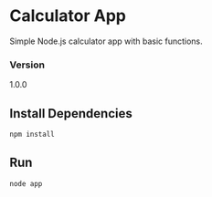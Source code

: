 # Calculator App
Simple Node.js calculator app with basic functions.

### Version

1.0.0


## Install Dependencies

```bash
npm install 
```


## Run

```bash
node app
```
